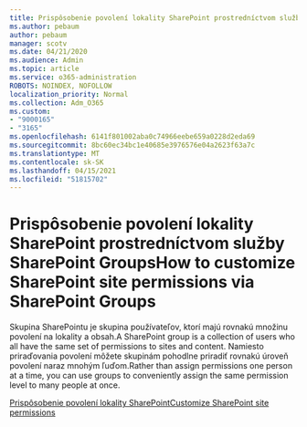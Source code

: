 ```yaml
---
title: Prispôsobenie povolení lokality SharePoint prostredníctvom služby SharePoint Groups
ms.author: pebaum
author: pebaum
manager: scotv
ms.date: 04/21/2020
ms.audience: Admin
ms.topic: article
ms.service: o365-administration
ROBOTS: NOINDEX, NOFOLLOW
localization_priority: Normal
ms.collection: Adm_O365
ms.custom:
- "9000165"
- "3165"
ms.openlocfilehash: 6141f801002aba0c74966eebe659a0228d2eda69
ms.sourcegitcommit: 8bc60ec34bc1e40685e3976576e04a2623f63a7c
ms.translationtype: MT
ms.contentlocale: sk-SK
ms.lasthandoff: 04/15/2021
ms.locfileid: "51815702"
---
```

# <a name="how-to-customize-sharepoint-site-permissions-via-sharepoint-groups"></a><span data-ttu-id="abb4c-102">Prispôsobenie povolení lokality SharePoint prostredníctvom služby SharePoint Groups</span><span class="sxs-lookup"><span data-stu-id="abb4c-102">How to customize SharePoint site permissions via SharePoint Groups</span></span> 

<span data-ttu-id="abb4c-103">Skupina SharePointu je skupina používateľov, ktorí majú rovnakú množinu povolení na lokality a obsah.</span><span class="sxs-lookup"><span data-stu-id="abb4c-103">A SharePoint group is a collection of users who all have the same set of permissions to sites and content.</span></span> <span data-ttu-id="abb4c-104">Namiesto priraďovania povolení môžete skupinám pohodlne priradiť rovnakú úroveň povolení naraz mnohým ľuďom.</span><span class="sxs-lookup"><span data-stu-id="abb4c-104">Rather than assign permissions one person at a time, you can use groups to conveniently assign the same permission level to many people at once.</span></span>

[<span data-ttu-id="abb4c-105">Prispôsobenie povolení lokality SharePoint</span><span class="sxs-lookup"><span data-stu-id="abb4c-105">Customize SharePoint site permissions</span></span>](https://docs.microsoft.com/sharepoint/customize-sharepoint-site-permissions)